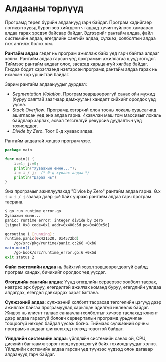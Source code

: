 # Алдааны төрлүүд

Програмд төрөл бүрийн алдаанууд гарч байдаг. Програм хэдийгээр логикын хувьд бүрэн зөв хийгдсэн ч гадаад хүчин зүйлээс хамааран алдаа гарах эрсдэл байсаар байдаг. Эдгээрийг рантайм алдаа, файл системийн алдаа, өгөгдлийн сангийн алдаа, сүлжээ, холболтын алдаа гэж ангилж болох юм.

**Рантайм алдаа** гэдэг нь програм ажиллаж байх үед гарч байгаа алдааг хэлнэ. Рантайм алдаа гарсан үед програмын ажиллагаа шууд зогсдог. Тиймээс рантайм алдааг олох, засахад харьцангуй хялбар байдаг. Гэхдээ бодит хэрэглээнд нэвтэрсэн програмд рантайм алдаа гарах нь ихээхэн хор уршигтай байдаг.

Зарим рантайм алдаануудыг дурдвал:
* *Segmentation Violation*. Програм зөвршөөрөлгүй санах ойн мужид (буруу хаягтай заагчаар дамжуулан) хандалт хийхийг оролдох үед үүснэ.
* *Stack Overflow*. Програмд хэтэрхий олон тооны локаль хувьсагчид ашигласан үед энэ алдаа гарна. Ихэвчлэн маш том массивыг локаль байдлаар зарлах, эсвэл төгсгөлгүй рекурсив дуудалтын үед тохиолддог.
* *Divide by Zero*. Тоог 0-д хуваах алдаа.

Рантайм алдаатай жишээ програм үзэе.

```go
package main

func main() {
    i:=1; j:=0;
    println("Хуваахын өмнө...");
    i = i / j;  /* 0-д хуваах алдаа */
    println("Дараа нь")
}
```

Энэ програмыг ажиллуулахад "Divide by Zero" рантайм алдаа гарна. Ө.х `i = i / j` заавар дээр `j=0` байх учраас рантайм алдаа гарч програм тасрана.

```sh
$ go run runtime_error.go
Хуваахын өмнө...
panic: runtime error: integer divide by zero
[signal 0x8 code=0x1 addr=0x400c5d pc=0x400c5d]

goroutine 1 [running]:
runtime.panic(0x421520, 0x4572bd)
	/go/src/pkg/runtime/panic.c:266 +0xb6
main.main()
	/go-book/src/runtime_error.go:6 +0x5d
exit status 2
```

**Файл системийн алдаа** нь байхгүй эсвэл зөвшөөрөгдөөгүй файлд програм хандах, бичихийг оролдох үед үүсдэг.

**Өгөгдлийн сангийн алдаа**: Үүнд өгөгдлийн серверээс холболт тасрах, нэвтрэх эрх буруу, өгөгдөлтэй ажиллах команд буруу, өгөгдлийн уялдаа алдагдах, өгөгдөл давхардах зэрэг багтана.

**Сүлжээний алдаа**: сүлжээний холболт тасрахад төгсгөлийн цэгүүд дээр ажиллаж байгаа програмуудад харилцан адилгүй нөлөөлж байдаг. Жишээ нь клиент талаас санаачлан холболтыг хүчээр таслахад клиент дээр алдаа гарахгүй боловч сервер талын програмд урьдчилан тооцоогүй нөхцөл байдал үүсэж болно. Тиймээс сүлжээний орчны програмын алдааг шинжлэхэд нэлээд төвөгтэй байдаг.

**Үйлдлийн системийн алдаа**: үйлдлийн системийн санах ой, CPU, дискийн багтаамж зэрэг нөөц хүрэлцэхгүй байх тохиолдлуудыг хэлнэ. Үйлдлийн системийн алдаа гарсан үед түүнээс үүдээд олон дагавар алдаанууд гарч байдаг.
